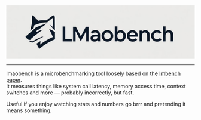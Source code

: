 ![logo](docs/lmaobench.jpg)

---

lmaobench is a microbenchmarking tool loosely based on the [lmbench paper](https://lmbench.sourceforge.net/lmbench-usenix.pdf).  
It measures things like system call latency, memory access time, context switches and more — probably incorrectly, but fast.

Useful if you enjoy watching stats and numbers go brrr and pretending it means something.

